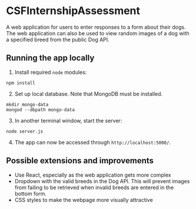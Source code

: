 # CSFInternshipAssessment

A web application for users to enter responses to a form about their dogs.
The web application can also be used to view random images of a dog with a specified breed from the public Dog API.


## Running the app locally
1. Install required `node` modules:

```
npm install
```

2. Set up local database. Note that MongoDB must be installed.

```
mkdir mongo-data
mongod --dbpath mongo-data
```

3. In another terminal window, start the server:

```
node server.js
```

4. The app can now be accessed through `http://localhost:5000/`.

## Possible extensions and improvements
- Use React, especially as the web application gets more complex
- Dropdown with the valid breeds in the Dog API. This will prevent images from failing to be retrieved when invalid breeds are entered in the bottom form.
- CSS styles to make the webpage more visually attractive
